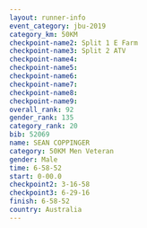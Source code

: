 ```yaml
---
layout: runner-info 
event_category: jbu-2019 
category_km: 50KM 
checkpoint-name2: Split 1 E Farm 
checkpoint-name3: Split 2 ATV 
checkpoint-name4: 
checkpoint-name5: 
checkpoint-name6: 
checkpoint-name7: 
checkpoint-name8: 
checkpoint-name9: 
overall_rank: 92
gender_rank: 135
category_rank: 20
bib: 52069
name: SEAN COPPINGER
category: 50KM Men Veteran
gender: Male
time: 6-58-52
start: 0-00.0
checkpoint2: 3-16-58
checkpoint3: 6-29-16
finish: 6-58-52
country: Australia
---
```

